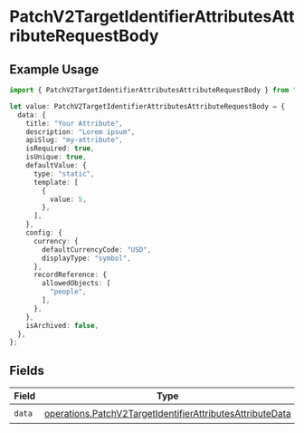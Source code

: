 # PatchV2TargetIdentifierAttributesAttributeRequestBody

## Example Usage

```typescript
import { PatchV2TargetIdentifierAttributesAttributeRequestBody } from "attio-js/models/operations";

let value: PatchV2TargetIdentifierAttributesAttributeRequestBody = {
  data: {
    title: "Your Attribute",
    description: "Lorem ipsum",
    apiSlug: "my-attribute",
    isRequired: true,
    isUnique: true,
    defaultValue: {
      type: "static",
      template: [
        {
          value: 5,
        },
      ],
    },
    config: {
      currency: {
        defaultCurrencyCode: "USD",
        displayType: "symbol",
      },
      recordReference: {
        allowedObjects: [
          "people",
        ],
      },
    },
    isArchived: false,
  },
};
```

## Fields

| Field                                                                                                                                  | Type                                                                                                                                   | Required                                                                                                                               | Description                                                                                                                            |
| -------------------------------------------------------------------------------------------------------------------------------------- | -------------------------------------------------------------------------------------------------------------------------------------- | -------------------------------------------------------------------------------------------------------------------------------------- | -------------------------------------------------------------------------------------------------------------------------------------- |
| `data`                                                                                                                                 | [operations.PatchV2TargetIdentifierAttributesAttributeData](../../models/operations/patchv2targetidentifierattributesattributedata.md) | :heavy_check_mark:                                                                                                                     | N/A                                                                                                                                    |